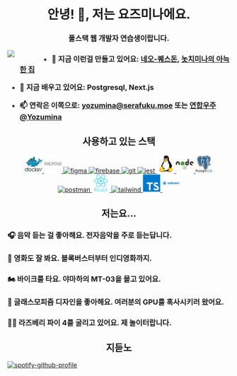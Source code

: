 <h1 align="center">안녕! 👋, 저는 요즈미나에요.</h1>
<h3 align="center">풀스택 웹 개발자 연습생이랍니다.</h3>
<img align="left" src="https://cdn3.emoji.gg/emojis/6477-blobcatgoogly.png" width="100px"/>

<h3>

- 🔭 지금 이런걸 만들고 있어요: [네오-퀘스돈](https://github.com/Squarecat-meow/neo-quesdon), [놋치미나의 아늑한 집](https://github.com/Squarecat-meow/yunomina-blog)

- 🌱 지금 배우고 있어요: **Postgresql, Next.js**

- 📫 연락은 이쪽으로: **yozumina@serafuku.moe** 또는 [연합우주 @Yozumina](https://serafuku.moe/@Yozumina)

</h3>
<h2 align="center">사용하고 있는 스택</h2>
<div align="center"> <a href="https://www.docker.com/" target="_blank" rel="noreferrer"> <img src="https://raw.githubusercontent.com/devicons/devicon/master/icons/docker/docker-original-wordmark.svg" alt="docker" width="40" height="40"/> </a> <a href="https://expressjs.com" target="_blank" rel="noreferrer"> <img src="https://raw.githubusercontent.com/devicons/devicon/master/icons/express/express-original-wordmark.svg" alt="express" width="40" height="40"/> </a> <a href="https://www.figma.com/" target="_blank" rel="noreferrer"> <img src="https://www.vectorlogo.zone/logos/figma/figma-icon.svg" alt="figma" width="40" height="40"/> </a> <a href="https://firebase.google.com/" target="_blank" rel="noreferrer"> <img src="https://www.vectorlogo.zone/logos/firebase/firebase-icon.svg" alt="firebase" width="40" height="40"/> </a> <a href="https://git-scm.com/" target="_blank" rel="noreferrer"> <img src="https://www.vectorlogo.zone/logos/git-scm/git-scm-icon.svg" alt="git" width="40" height="40"/> </a> <a href="https://jestjs.io" target="_blank" rel="noreferrer"> <img src="https://www.vectorlogo.zone/logos/jestjsio/jestjsio-icon.svg" alt="jest" width="40" height="40"/> </a> <a href="https://www.linux.org/" target="_blank" rel="noreferrer"> <img src="https://raw.githubusercontent.com/devicons/devicon/master/icons/linux/linux-original.svg" alt="linux" width="40" height="40"/> </a> <a href="https://nodejs.org" target="_blank" rel="noreferrer"> <img src="https://raw.githubusercontent.com/devicons/devicon/master/icons/nodejs/nodejs-original-wordmark.svg" alt="nodejs" width="40" height="40"/> </a> <a href="https://www.postgresql.org" target="_blank" rel="noreferrer"> <img src="https://raw.githubusercontent.com/devicons/devicon/master/icons/postgresql/postgresql-original-wordmark.svg" alt="postgresql" width="40" height="40"/> </a> <a href="https://postman.com" target="_blank" rel="noreferrer"> <img src="https://www.vectorlogo.zone/logos/getpostman/getpostman-icon.svg" alt="postman" width="40" height="40"/> </a> <a href="https://reactjs.org/" target="_blank" rel="noreferrer"> <img src="https://raw.githubusercontent.com/devicons/devicon/master/icons/react/react-original-wordmark.svg" alt="react" width="40" height="40"/> </a> <a href="https://tailwindcss.com/" target="_blank" rel="noreferrer"> <img src="https://www.vectorlogo.zone/logos/tailwindcss/tailwindcss-icon.svg" alt="tailwind" width="40" height="40"/> </a> <a href="https://www.typescriptlang.org/" target="_blank" rel="noreferrer"> <img src="https://raw.githubusercontent.com/devicons/devicon/master/icons/typescript/typescript-original.svg" alt="typescript" width="40" height="40"/> </a> <a href="https://webpack.js.org" target="_blank" rel="noreferrer"> <img src="https://raw.githubusercontent.com/devicons/devicon/d00d0969292a6569d45b06d3f350f463a0107b0d/icons/webpack/webpack-original-wordmark.svg" alt="webpack" width="40" height="40"/> </a> </div>

<h2 align="center">저는요...</h2>

<h3>🎧 음악 듣는 걸 좋아해요. 전자음악을 주로 듣는답니다.</h3>

<h3>🎥 영화도 잘 봐요. 블록버스터부터 인디영화까지.</h3>

<h3>🏍️ 바이크를 타요. 야마하의 MT-03을 몰고 있어요.</h3>

<h3>🎐 글래스모피즘 디자인을 좋아해요. 여러분의 GPU를 혹사시키러 왔어요.</h3>

<h3>👩‍💻 라즈베리 파이 4를 굴리고 있어요. 제 놀이터랍니다.</h3>

<h2 align="center">지듣노</h2>

[![spotify-github-profile](https://spotify-github-profile.kittinanx.com/api/view?uid=u9a8rzzubo6hm0sx8jk93wvc0&cover_image=true&theme=compact&show_offline=false&background_color=121212&interchange=true)](https://github.com/kittinan/spotify-github-profile)
